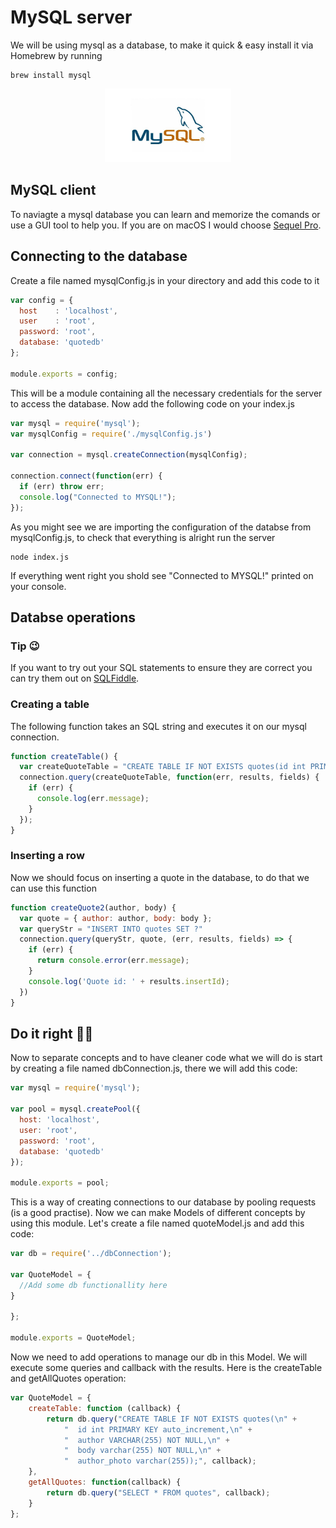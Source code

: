 # MySQL server
We will be using mysql as a database, to make it quick & easy install it via Homebrew by running
```
brew install mysql
```

<p align="center">
<img src="https://raw.githubusercontent.com/xavipedrals/fullStackCourse/master/Resources/mysql_logo.png" width="40%" margin="auto">
</p>

## MySQL client
To naviagte a mysql database you can learn and memorize the comands or use a GUI tool to help you. If you are on macOS I would choose [Sequel Pro](https://sequelpro.com).

## Connecting to the database
Create a file named mysqlConfig.js in your directory and add this code to it

```javascript
var config = {
  host    : 'localhost',
  user    : 'root',
  password: 'root',
  database: 'quotedb'
};

module.exports = config;
```
This will be a module containing all the necessary credentials for the server to access the database.
Now add the following code on your index.js
```javascript
var mysql = require('mysql');
var mysqlConfig = require('./mysqlConfig.js')

var connection = mysql.createConnection(mysqlConfig);

connection.connect(function(err) {
  if (err) throw err;
  console.log("Connected to MYSQL!");
});
```
As you might see we are importing the configuration of the databse from mysqlConfig.js, to check that everything is alright run the server
```
node index.js
```
If everything went right you shold see "Connected to MYSQL!" printed on your console.

## Databse operations

### Tip 😉
If you want to try out your SQL statements to ensure they are correct you can try them out on [SQLFiddle](http://sqlfiddle.com).

### Creating a table
The following function takes an SQL string and executes it on our mysql connection.
```javascript
function createTable() {
  var createQuoteTable = "CREATE TABLE IF NOT EXISTS quotes(id int PRIMARY KEY auto_increment,author VARCHAR(255)NOT NULL,body varchar(255)not null)";
  connection.query(createQuoteTable, function(err, results, fields) {
    if (err) {
      console.log(err.message);
    }
  });
}
```

### Inserting a row
Now we should focus on inserting a quote in the database, to do that we can use this function
```javascript
function createQuote2(author, body) {
  var quote = { author: author, body: body };
  var queryStr = "INSERT INTO quotes SET ?"
  connection.query(queryStr, quote, (err, results, fields) => {
    if (err) {
      return console.error(err.message);
    }
    console.log('Quote id: ' + results.insertId);
  })
}
```

## Do it right 👍🏼
Now to separate concepts and to have cleaner code what we will do is start by creating a file named dbConnection.js, there we will add this code:
```javascript
var mysql = require('mysql');

var pool = mysql.createPool({
  host: 'localhost',
  user: 'root',
  password: 'root',
  database: 'quotedb'
});

module.exports = pool;
```
This is a way of creating connections to our database by pooling requests (is a good practise).
Now we can make Models of different concepts by using this module. Let's create a file named quoteModel.js and add this code:
```javascript
var db = require('../dbConnection');

var QuoteModel = {
  //Add some db functionallity here
}

};

module.exports = QuoteModel;
```

Now we need to add operations to manage our db in this Model. We will execute some queries and callback with the results. Here is the createTable and getAllQuotes operation:

```javascript
var QuoteModel = {
    createTable: function (callback) {
        return db.query("CREATE TABLE IF NOT EXISTS quotes(\n" +
            "  id int PRIMARY KEY auto_increment,\n" +
            "  author VARCHAR(255) NOT NULL,\n" +
            "  body varchar(255) NOT NULL,\n" +
            "  author_photo varchar(255));", callback);
    },
    getAllQuotes: function(callback) {
        return db.query("SELECT * FROM quotes", callback);
    }
};
```
